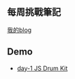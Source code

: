 ## 每周挑戰筆記

[我的blog](https://icguanyu.github.io/categories/js30/)

## Demo

+ [day-1 JS Drum Kit](https://icguanyu.github.io/Js30/01) 
